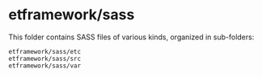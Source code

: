 # etframework/sass

This folder contains SASS files of various kinds, organized in sub-folders:

    etframework/sass/etc
    etframework/sass/src
    etframework/sass/var
